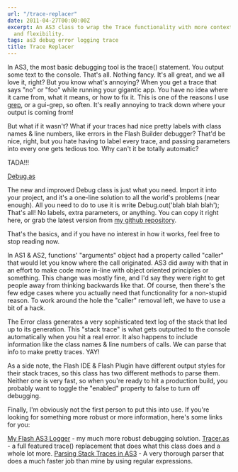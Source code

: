 ```yaml
---
url: "/trace-replacer"
date: 2011-04-27T00:00:00Z
excerpt: An AS3 class to wrap the Trace functionality with more context, formatting,
  and flexibility.
tags: as3 debug error logging trace
title: Trace Replacer
---
```


In AS3, the most basic debugging tool is the trace() statement. You
output some text to the console. That's all. Nothing fancy. It's all
great, and we all love it, right? But you know what's annoying? When you
get a trace that says "no" or "foo" while running your gigantic app. You
have no idea where it came from, what it means, or how to fix it. This
is one of the reasons I use [grep][], or a gui-grep, so often. It's
really annoying to track down where your output is coming from!

But what if it wasn't? What if your traces had nice pretty labels with
class names & line numbers, like errors in the Flash Builder debugger?
That'd be nice, right, but you hate having to label every trace, and
passing parameters into every one gets tedious too. Why can't it be
totally automatic?

TADA!!!

[Debug.as](//github.com/jamestomasino/tomasino/blob/master/org/tomasino/utils/Debug.as)

The new and improved Debug class is just what you need. Import it into
your project, and it's a one-line solution to all the world's problems
(near enough). All you need to do to use it is write Debug.out('blah
blah blah'); That's all! No labels, extra parameters, or anything. You
can copy it right here, or grab the latest version from [my github
repository][].

That's the basics, and if you have no interest in how it works, feel
free to stop reading now.

In AS1 & AS2, functions' "arguments" object had a property called
"caller" that would let you know where the call originated. AS3 did away
with that in an effort to make code more in-line with object oriented
principles or something. This change was mostly fine, and I'd say they
were right to get people away from thinking backwards like that. Of
course, then there's the few edge cases where you actually need that
functionality for a non-stupid reason. To work around the hole the
"caller" removal left, we have to use a bit of a hack.

The Error class generates a very sophisticated text log of the stack
that led up to its generation. This "stack trace" is what gets outputted
to the console automatically when you hit a real error. It also happens
to include information like the class names & line numbers of calls. We
can parse that info to make pretty traces. YAY!

As a side note, the Flash IDE & Flash Plugin have different output
styles for their stack traces, so this class has two different methods
to parse them. Neither one is very fast, so when you're ready to hit a
production build, you probably want to toggle the "enabled" property to
false to turn off debugging.

Finally, I'm obviously not the first person to put this into use. If
you're looking for something more robust or more information, here's
some links for you:

[My Flash AS3 Logger][] - my much more robust debugging solution.
[Tracer.as][] - a full featured trace() replacement that does what this
class does and a whole lot more.
[Parsing Stack Traces in AS3][] - A very thorough parser that does a
much faster job than mine by using regular expressions.

  [grep]: //en.wikipedia.org/wiki/Grep
  [my github repository]: //github.com/jamestomasino/tomasino/blob/master/org/tomasino/utils/Debug.as
  [My Flash AS3 Logger]: //labs.tomasino.org/flash-as3-debug-logging/
  [Tracer.as]: //web.archive.org/web/20101012180525///blog.unionstudio.net/2010/04/tracer-as-will-turn-you-into-an-error-crushing-debugging-juggernaut/
  [Parsing Stack Traces in AS3]: //www.actionscript-flash-guru.com/blog/18-parse-file-package-function-name-from-stack-trace-in-actionscript-as3
